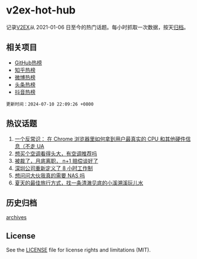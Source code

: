 # v2ex-hot-hub

 记录[V2EX](https://www.v2ex.com/)从 2021-01-06 日至今的热门话题。每小时抓取一次数据，按天[归档](archives)。
 
 ## 相关项目

- [GitHub热榜](https://github.com/lonnyzhang423/github-hot-hub)
- [知乎热榜](https://github.com/lonnyzhang423/zhihu-hot-hub)
- [微博热榜](https://github.com/lonnyzhang423/weibo-hot-hub)
- [头条热榜](https://github.com/lonnyzhang423/toutiao-hot-hub)
- [抖音热榜](https://github.com/lonnyzhang423/douyin-hot-hub)


 `更新时间：2024-07-10 22:09:26 +0800`

## 热议话题

1. [一个反常识： 在 Chrome 浏览器里如何拿到用户最真实的 CPU 和其他硬件信息（不走 UA](https://www.v2ex.com/t/1056113)
1. [想买个空调看得头大，有空调推荐吗](https://www.v2ex.com/t/1056157)
1. [被裁了，月底离职， n+1 赔偿谈好了](https://www.v2ex.com/t/1056139)
1. [深圳公司重新定义了 8 小时工作制](https://www.v2ex.com/t/1056196)
1. [想问问大伙我真的需要 NAS 吗](https://www.v2ex.com/t/1056078)
1. [夏天的最佳旅行方式，找一条清澈见底的小溪溯溪玩儿水](https://www.v2ex.com/t/1056110)

## 历史归档

[archives](archives)

## License

See the [LICENSE](LICENSE) file for license rights and limitations (MIT).
